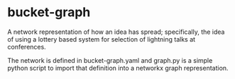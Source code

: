 # bucket-graph

A network representation of how an idea has spread; 
specifically, the idea of using a lottery based system for selection of lightning talks at conferences.

The network is defined in bucket-graph.yaml and graph.py is a simple python script to import that definition into a networkx graph representation.

